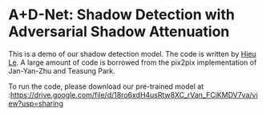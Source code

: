 # A+D-Net: Shadow Detection with Adversarial Shadow Attenuation

This is a demo of our shadow detection model. The code is written by [Hieu Le](https://lmhieu612.github.io). A large amount of code is borrowed from the pix2pix implementation of Jan-Yan-Zhu and Teasung Park. 

To run the code, please download our pre-trained model at :https://drive.google.com/file/d/18ro6xdH4usRtw8XC_rVan_FCiKMDV7va/view?usp=sharing


